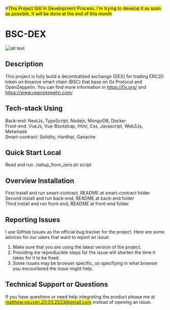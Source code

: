 #<mark>This Project Still In Development Process. I'm trying to develop it as soon as possible, It will be done at the end of this month</mark>
# BSC-DEX
![alt text](https://github.com/matthew-nguyen-20032023/BSC-DEX/blob/develop/docs/images/UI_demo.png?raw=true)
## Description
This project is fully build a decentralized exchange (DEX) for trading ERC20 token on binance smart chain (BSC)
that base on 0x Protocol and OpenZeppelin. You can find more information in
https://0x.org/ and https://www.openzeppelin.com/
## Tech-stack Using
Back-end: NestJs, TypeScript, Nodejs, MongoDB, Docker </br>
Front-end: VueJs, Vue-Bootstrap, Html, Css, Javascript, Web3Js, Metamask </br>
Smart-contract: Solidity, Hardhat, Ganache </br>
## Quick Start Local
Read and run ./setup_from_zero.sh script
## Overview Installation
First install and run smart-contract, README at smart-contract folder </br>
Second install and run back-end, README at back-end folder </br>
Third install and run front-end, README at front-end folder </br>

## Reporting Issues

I use GitHub Issues as the official bug tracker for the project. Here are some advices for our users that want to report an issue:

1. Make sure that you are using the latest version of the project.
2. Providing me reproducible steps for the issue will shorten the time it takes for it to be fixed.
3. Some issues may be browser specific, so specifying in what browser you encountered the issue might help.

## Technical Support or Questions

If you have questions or need help integrating the product please me at <mark>matthew.nguyen.20.03.2023@gmail.com</mark> instead of opening an issue.
